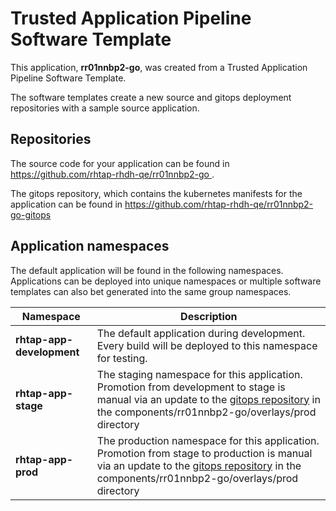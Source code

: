 # Trusted Application Pipeline Software Template

This application, **rr01nnbp2-go**, was created from a Trusted Application Pipeline Software Template.

The software templates create a new source and gitops deployment repositories with a sample source application. 

## Repositories

The source code for your application can be found in [https://github.com/rhtap-rhdh-qe/rr01nnbp2-go ](https://github.com/rhtap-rhdh-qe/rr01nnbp2-go ).
 
The gitops repository, which contains the kubernetes manifests for the application can be found in 
[https://github.com/rhtap-rhdh-qe/rr01nnbp2-go-gitops ](https://github.com/rhtap-rhdh-qe/rr01nnbp2-go-gitops ) 

## Application namespaces 

The default application will be found in the following namespaces. Applications can be deployed into unique namespaces or multiple software templates can also bet generated into the same group namespaces.  

|  Namespace   |  Description   |  
| -------- | -------- |   
| **rhtap-app-development** | The default application during development. Every build will be deployed to this namespace for testing. | 
| **rhtap-app-stage** | The staging namespace for this application. Promotion from development to stage is manual via an update to the [gitops repository](https://github.com/rhtap-rhdh-qe/rr01nnbp2-go-gitops ) in the components/rr01nnbp2-go/overlays/prod directory |  
| **rhtap-app-prod** | The production namespace for this application. Promotion from stage to production is manual via an update to the [gitops repository](https://github.com/rhtap-rhdh-qe/rr01nnbp2-go-gitops ) in the components/rr01nnbp2-go/overlays/prod directory | 